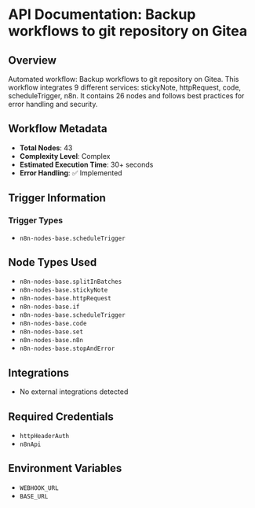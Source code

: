 # API Documentation: Backup workflows to git repository on Gitea

## Overview
Automated workflow: Backup workflows to git repository on Gitea. This workflow integrates 9 different services: stickyNote, httpRequest, code, scheduleTrigger, n8n. It contains 26 nodes and follows best practices for error handling and security.

## Workflow Metadata
- **Total Nodes**: 43
- **Complexity Level**: Complex
- **Estimated Execution Time**: 30+ seconds
- **Error Handling**: ✅ Implemented

## Trigger Information
### Trigger Types
- `n8n-nodes-base.scheduleTrigger`

## Node Types Used
- `n8n-nodes-base.splitInBatches`
- `n8n-nodes-base.stickyNote`
- `n8n-nodes-base.httpRequest`
- `n8n-nodes-base.if`
- `n8n-nodes-base.scheduleTrigger`
- `n8n-nodes-base.code`
- `n8n-nodes-base.set`
- `n8n-nodes-base.n8n`
- `n8n-nodes-base.stopAndError`

## Integrations
- No external integrations detected

## Required Credentials
- `httpHeaderAuth`
- `n8nApi`

## Environment Variables
- `WEBHOOK_URL`
- `BASE_URL`
